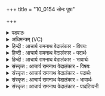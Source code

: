 +++
title = "10_0154 सोमः पूषा"

+++
<details><summary>पदपाठः</summary>

सो꣡मः꣢꣯। पू꣣षा꣢। च꣣। चेततुः। वि꣡श्वा꣢꣯साम्। सु꣣क्षितीना꣢म्। सु꣣। क्षितीना꣢म्। दे꣣वत्रा꣢। र꣣थ्योः꣢꣯। हि꣣ता꣢। १५४।
</details>

<details><summary>अधिमन्त्रम् (VC)</summary>

- इन्द्रः
- शुनःशेप आजीगर्तिः, वामदेवो वा
- गायत्री
- षड्जः
- ऐन्द्रं काण्डम्
</details>

<details><summary>हिन्दी : आचार्य रामनाथ वेदालंकार - विषयः</summary>

अगले मन्त्र में सोम और पूषा के गुण-कर्मों के वर्णन द्वारा इन्द्र परमेश्वर की महिमा प्रकट की गयी है।
</details>

<details><summary>हिन्दी : आचार्य रामनाथ वेदालंकार - पदार्थः</summary>

पदार्थान्वय -  (सोमः पूषा च) चन्द्रमा और सूर्य अथवा मन और आत्मा (विश्वासाम् सुक्षितीनाम्) सब उत्कृष्ट प्रजाओं का (चेततुः) उपकार करना जानते हैं, वे (देवत्रा) विद्वज्जनों में (रथ्योः) रथारुढों के समान उन्नति के लिए प्रयत्नशील गुरु-शिष्य, माता-पिता, पिता-पुत्र, पत्नी-यजमान, स्त्री-पुरुष, शास्य-शासक आदि के (हिता) हितकारी होते हैं ॥१०॥
</details>

<details><summary>हिन्दी : आचार्य रामनाथ वेदालंकार - भावार्थः</summary>

भावार्थ -  इन्द्र नामक परमेश्वर की ही यह महिमा है कि उसकी रची हुई सृष्टि में सौम्य चन्द्रमा और तैजस सूर्य तथा मानव शरीर में सौम्य मन और तैजस आत्मा दोनों प्राण आदि के प्रदान द्वारा सब प्रजाओं का उपकार करते हैं। जैसे रथारूढ़ रथस्वामी और सारथि अथवा रानी और राजा क्रमशः मार्ग को पार करते चलते हैं, वैसे ही जो भी गुरु-शिष्य, माता-पिता, पिता-पुत्र, पत्नी-यजमान, स्त्री-पुरुष, शास्य-शासक आदि उन्नति के लिए प्रयत्न करते हैं, उनके लिए पूर्वोक्त दोनों चन्द्र-सूर्य और मन-आत्मा परम हितकारी होते हैं ॥१०॥ इस दशति में इन्द्र और इन्द्र द्वारा रचित भूमि, गाय, वेदवाणी, चन्द्र, सूर्य आदि का महत्त्व वर्णित होने से और इन्द्र के पास से ऋत की मेधा की प्राप्ति का वर्णन होने से इस दशति के विषय की पूर्व दशति के विषय के साथ सङ्गति है, यह जानना चाहिए ॥ द्वितीय—प्रपाठक में द्वितीय—अर्ध की प्रथमः—दशति समाप्त ॥ द्वितीय—अध्याय में चतुर्थ खण्ड समाप्त ॥
</details>

<details><summary>संस्कृत : आचार्य रामनाथ वेदालंकार - विषयः</summary>

अथ सोमस्य पूष्णश्च गुणकर्मवर्णनमुखेनेन्द्रस्य महिमानमाचष्टे।
</details>

<details><summary>संस्कृत : आचार्य रामनाथ वेदालंकार - पदार्थः</summary>

पदार्थान्वय -  (सोमः पूषा च) सौम्यश्चन्द्रः पोषकः सूर्यश्च, यद्वा चान्द्रमसं मनः सौरः आत्मा च (विश्वासाम् सुक्षितीनाम्) सर्वासां सुप्रजानाम्, सर्वाः सुप्रजा इत्यर्थः। क्षितय इति मनुष्यनाम। निघं० २।३। द्वितीयार्थे षष्ठी। (चेततुः) उपकर्तुं जानीतः। चिती संज्ञाने, लडर्थे लिट्, द्वित्वाभावश्छान्दसः। तौ (देवत्रा) देवेषु विद्वत्सु। देवशब्दात् देवमनुष्य०। अ० ५।४।५६ इति सप्तम्यर्थे त्रा प्रत्ययः। (रथ्योः१) रथारूढयोरिव उन्नत्यै प्रयतमानयोः गुरुशिष्ययोः, मातापित्रोः, पितापुत्रयोः, पत्नीयजमानयोः, स्त्रीपुरुषयोः, शास्यशासकयोः (हिता) हितौ हितकारिणौ भवतः। अत्र सुपां सुलुक्०। अ० ७।१।३९ इति प्रथमाद्विवचनस्याकारः ॥१०॥
</details>

<details><summary>संस्कृत : आचार्य रामनाथ वेदालंकार - भावार्थः</summary>

भावार्थ -  इन्द्राख्यस्य परमेश्वरस्यैवायं महिमा यत् तद्रचितायां सृष्टौ सौम्यश्चन्द्रमास्तैजसः सूर्यश्च, मानवशरीरे च सौम्यं मनस्तैजस आत्मा च उभावपि प्राणादिप्रदानेन सर्वाः प्रजा उपकुरुतः। यथा रथारूढी रथस्वामी सारथिश्च यद्वा राज्ञी राजा च क्रमशोऽध्वानं लङ्घयतस्तथैव यावपि गुरुशिष्यौ वा मातापितरौ वा पितापुत्रौ वा पत्नीयजमानौ वा स्त्रीपुरुषौ वा शास्यशासकौ वा समुत्कर्षाय प्रयतमानौ भवतस्तयोः कृते तौ परमहितावहौ सम्पद्येते ॥१०॥ अत्रेन्द्रस्य तद्रचितानां भूमिधेनुवेदवाक्चन्द्रसूर्यादीनां च महत्त्ववर्णनात्, इन्द्रस्य सकाशाद् ऋतस्य मेधायाः प्राप्तिवर्णनाच्चैतद्दशत्यर्थस्य पूर्वदशत्यर्थेन सह सङ्गतिरस्तीति वेद्यम् ॥ इति द्वितीये प्रपाठके द्वितीयार्धे प्रथमा दशतिः। इति द्वितीयाध्याये चतुर्थः खण्डः।
</details>

<details><summary>संस्कृत : आचार्य रामनाथ वेदालंकार - पादटिप्पनी</summary>

टिप्पनी -   १. रथ्योः। रथशब्देनात्र यज्ञ उच्यते, रंहतेर्गतिकर्मणः। रथस्य यज्ञस्य यौ वोढारौ तौ पत्नीयजमानावत्र रथ्यावुच्येते तयोः। यज्ञस्य देवान् प्रति प्रापयित्रोः पत्नीयजमानयोः हिता हितौ—इति वि०। रथनेता रथिः। रथनायकयोः हिता विहितौ प्रजापतिना—इति भ०। सायणस्तु रथ्यः अर्हिता इति पदच्छेदं कृत्वा रथ्यः रथार्हः अर्हिता आरोढा सोमः तादृशः पूषा सूर्यश्च इति व्याचष्टे। तत्तु पदकारविरुद्धम्।
</details>